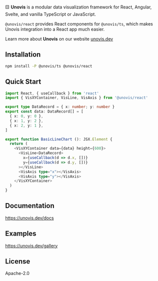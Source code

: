🟨 **Unovis** is a modular data visualization framework for React, Angular, Svelte, and vanilla TypeScript or JavaScript.

`@unovis/react` provides React components for `@unovis/ts`, which makes Unovis integration into a React
app much easier.

Learn more about **Unovis** on our website [unovis.dev](https://unovis.dev)

## Installation
```bash
npm install -P @unovis/ts @unovis/react
```

## Quick Start
```typescript jsx
import React, { useCallback } from 'react'
import { VisXYContainer, VisLine, VisAxis } from '@unovis/react'

export type DataRecord = { x: number; y: number }
export const data: DataRecord[] = [
  { x: 0, y: 0 },
  { x: 1, y: 2 },
  { x: 2, y: 1 },
]

export function BasicLineChart (): JSX.Element {
  return (
    <VisXYContainer data={data} height={600}>
      <VisLine<DataRecord>
        x={useCallback(d => d.x, [])}
        y={useCallback(d => d.y, [])}
      ></VisLine>
      <VisAxis type="x"></VisAxis>
      <VisAxis type="y"></VisAxis>
    </VisXYContainer>
  )
}
```

## Documentation
https://unovis.dev/docs

## Examples
https://unovis.dev/gallery

## License
Apache-2.0
